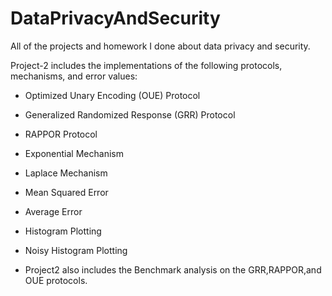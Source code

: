 # DataPrivacyAndSecurity
All of the projects and homework I done about data privacy and security.

Project-2 includes the implementations of the following protocols, mechanisms, and error values:

- Optimized Unary Encoding (OUE) Protocol
- Generalized Randomized Response (GRR) Protocol
- RAPPOR Protocol
- Exponential Mechanism
- Laplace Mechanism
- Mean Squared Error
- Average Error
- Histogram Plotting
- Noisy Histogram Plotting

- Project2 also includes the Benchmark analysis on the GRR,RAPPOR,and OUE protocols.
